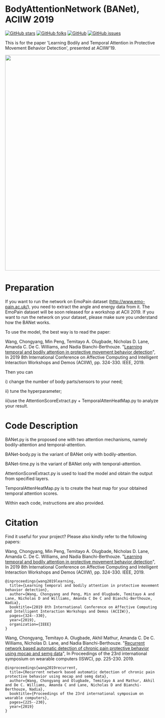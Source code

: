 # BodyAttentionNetwork (BANet), ACIIW 2019
[![GitHub stars](https://img.shields.io/github/stars/Mvrjustid/BodyAttentionNetwork)](https://github.com/Mvrjustid/BodyAttentionNetwork)
[![GitHub folks](https://img.shields.io/github/forks/Mvrjustid/BodyAttentionNetwork)](https://github.com/Mvrjustid/BodyAttentionNetwork)
[![GitHub](https://img.shields.io/github/license/Mvrjustid/BodyAttentionNetwork)](https://github.com/Mvrjustid/BodyAttentionNetwork)
[![GitHub issues](https://img.shields.io/github/issues/Mvrjustid/BodyAttentionNetwork)](https://github.com/Mvrjustid/BodyAttentionNetwork/issues)

This is for the paper 'Learning Bodily and Temporal Attention in Protective Movement Behavior Detection', presented at ACIIW'19.

<p align="center">
<img src="Banet.png" width="700x"/>
</p>

# Preparation
If you want to run the network on EmoPain dataset (http://www.emo-pain.ac.uk/), you need to extract the angle and energy data from it.
The EmoPain dataset will be soon released for a workshop at ACII 2019.
If you want to run the network on your dataset, please make sure you understand how the BANet works.

To use the model, the best way is to read the paper: 

Wang, Chongyang, Min Peng, Temitayo A. Olugbade, Nicholas D. Lane, Amanda C. De C. Williams, and Nadia Bianchi-Berthouze. "[Learning temporal and bodily attention in protective movement behavior detection](https://ieeexplore.ieee.org/abstract/document/8925084/)", In 2019 8th International Conference on Affective Computing and Intelligent Interaction Workshops and Demos (ACIIW), pp. 324-330. IEEE, 2019.

Then you can

i)  change the number of body parts/sensors to your need;

ii) tune the hyperparameter;

iii)use the AttentionScoreExtract.py + TemporalAttenHeatMap.py to analyze your result.


# Code Description
BANet.py is the proposed one with two attention mechanisms, namely bodily-attention and temporal-attention.

BANet-body.py is the variant of BANet only with bodily-attention.

BANet-time.py is the variant of BANet only with temporal-attention.

AttentionScoreExtract.py is used to load the model and obtain the output from specified layers.

TemporalAttenHeatMap.py is to create the heat map for your obtained temporal attention scores.


Within each code, instructions are also provided.



# Citation
Find it useful for your project?
Please also kindly refer to the following papers:

Wang, Chongyang, Min Peng, Temitayo A. Olugbade, Nicholas D. Lane, Amanda C. De C. Williams, and Nadia Bianchi-Berthouze. "[Learning temporal and bodily attention in protective movement behavior detection](https://ieeexplore.ieee.org/abstract/document/8925084/)", In 2019 8th International Conference on Affective Computing and Intelligent Interaction Workshops and Demos (ACIIW), pp. 324-330. IEEE, 2019.
```
@inproceedings{wang2019learning,
  title={Learning temporal and bodily attention in protective movement behavior detection},
  author={Wang, Chongyang and Peng, Min and Olugbade, Temitayo A and Lane, Nicholas D and Williams, Amanda C De C and Bianchi-Berthouze, Nadia},
  booktitle={2019 8th International Conference on Affective Computing and Intelligent Interaction Workshops and Demos (ACIIW)},
  pages={324--330},
  year={2019},
  organization={IEEE}
}
```
Wang, Chongyang, Temitayo A. Olugbade, Akhil Mathur, Amanda C. De C. Williams, Nicholas D. Lane, and Nadia Bianchi-Berthouze. "[Recurrent network based automatic detection of chronic pain protective behavior using mocap and semg data](https://dl.acm.org/doi/abs/10.1145/3341163.3347728)", In Proceedings of the 23rd international symposium on wearable computers (ISWC), pp. 225-230. 2019.
```
@inproceedings{wang2019recurrent,
  title={Recurrent network based automatic detection of chronic pain protective behavior using mocap and semg data},
  author={Wang, Chongyang and Olugbade, Temitayo A and Mathur, Akhil and De C. Williams, Amanda C and Lane, Nicholas D and Bianchi-Berthouze, Nadia},
  booktitle={Proceedings of the 23rd international symposium on wearable computers},
  pages={225--230},
  year={2019}
}
```
